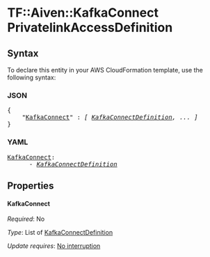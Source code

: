 # TF::Aiven::KafkaConnect PrivatelinkAccessDefinition

## Syntax

To declare this entity in your AWS CloudFormation template, use the following syntax:

### JSON

<pre>
{
    "<a href="#kafkaconnect" title="KafkaConnect">KafkaConnect</a>" : <i>[ <a href="kafkaconnectdefinition.md">KafkaConnectDefinition</a>, ... ]</i>
}
</pre>

### YAML

<pre>
<a href="#kafkaconnect" title="KafkaConnect">KafkaConnect</a>: <i>
      - <a href="kafkaconnectdefinition.md">KafkaConnectDefinition</a></i>
</pre>

## Properties

#### KafkaConnect

_Required_: No

_Type_: List of <a href="kafkaconnectdefinition.md">KafkaConnectDefinition</a>

_Update requires_: [No interruption](https://docs.aws.amazon.com/AWSCloudFormation/latest/UserGuide/using-cfn-updating-stacks-update-behaviors.html#update-no-interrupt)

